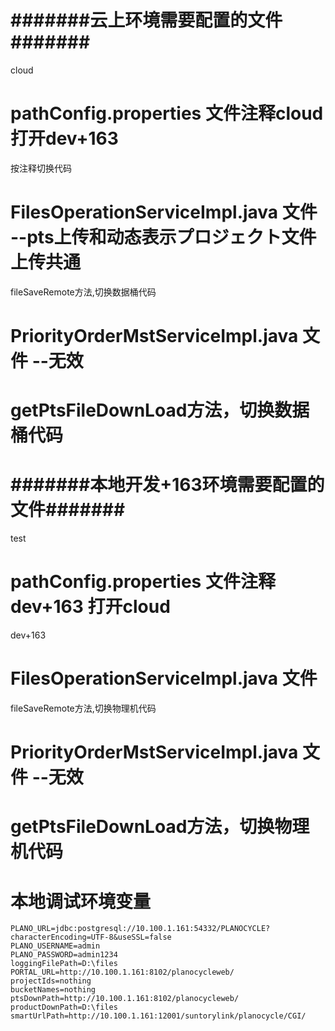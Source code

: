 # #######云上环境需要配置的文件#######
cloud
# pathConfig.properties 文件注释cloud 打开dev+163
按注释切换代码
# FilesOperationServiceImpl.java 文件 --pts上传和动态表示プロジェクト文件上传共通
fileSaveRemote方法,切换数据桶代码
# PriorityOrderMstServiceImpl.java 文件 --无效
# getPtsFileDownLoad方法，切换数据桶代码



# #######本地开发+163环境需要配置的文件#######
test
# pathConfig.properties 文件注释dev+163 打开cloud
dev+163
# FilesOperationServiceImpl.java 文件
fileSaveRemote方法,切换物理机代码
# PriorityOrderMstServiceImpl.java 文件  --无效
# getPtsFileDownLoad方法，切换物理机代码

# 本地调试环境变量
```$xslt
PLANO_URL=jdbc:postgresql://10.100.1.161:54332/PLANOCYCLE?characterEncoding=UTF-8&useSSL=false
PLANO_USERNAME=admin
PLANO_PASSWORD=admin1234
loggingFilePath=D:\files
PORTAL_URL=http://10.100.1.161:8102/planocycleweb/
projectIds=nothing
bucketNames=nothing
ptsDownPath=http://10.100.1.161:8102/planocycleweb/
productDownPath=D:\files
smartUrlPath=http://10.100.1.161:12001/suntorylink/planocycle/CGI/
```